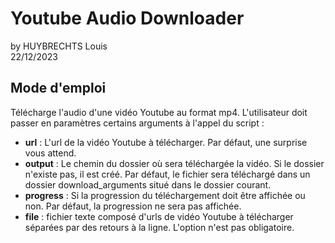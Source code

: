 # Youtube Audio Downloader
by HUYBRECHTS Louis  
22/12/2023  

## Mode d'emploi
Télécharge l'audio d'une vidéo Youtube au format mp4.
L'utilisateur doit passer en paramètres certains arguments à l'appel du script :
- **url** : L'url de la vidéo Youtube à télécharger.
  Par défaut, une surprise vous attend.
- **output** : Le chemin du dossier où sera téléchargée la vidéo.
  Si le dossier n'existe pas, il est créé.
  Par défaut, le fichier sera téléchargé dans un dossier download_arguments situé dans le dossier courant.
- **progress** : Si la progression du téléchargement doit être affichée ou non.
  Par défaut, la progression ne sera pas affichée.
- **file** : fichier texte composé d'urls de vidéo Youtube à télécharger séparées par des retours à la ligne.
  L'option n'est pas obligatoire.
